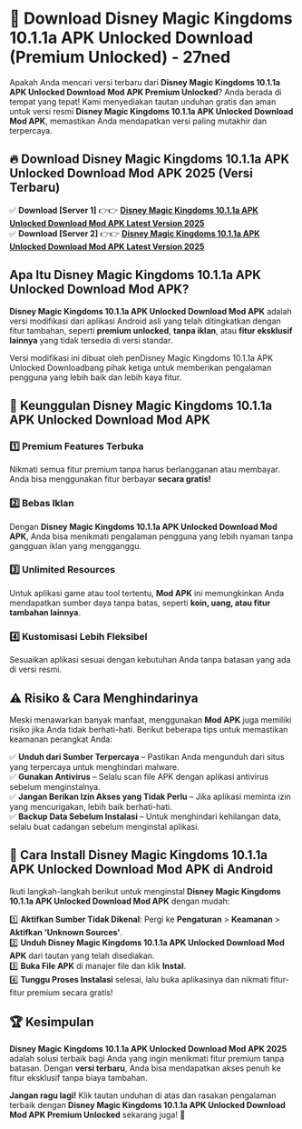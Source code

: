 # 🎯 Download Disney Magic Kingdoms 10.1.1a APK Unlocked Download (Premium Unlocked) -  27ned

Apakah Anda mencari versi terbaru dari **Disney Magic Kingdoms 10.1.1a APK Unlocked Download Mod APK Premium Unlocked**? Anda berada di tempat yang tepat! Kami menyediakan tautan unduhan gratis dan aman untuk versi resmi **Disney Magic Kingdoms 10.1.1a APK Unlocked Download Mod APK**, memastikan Anda mendapatkan versi paling mutakhir dan terpercaya.

## 🔥 Download Disney Magic Kingdoms 10.1.1a APK Unlocked Download Mod APK 2025 (Versi Terbaru)

✅ **Download [Server 1]** 👉👉 [**Disney Magic Kingdoms 10.1.1a APK Unlocked Download Mod APK Latest Version 2025**](https://momento.my/?title=Disney_Magic_Kingdoms_10.1.1a_APK_Unlocked_Download)  
✅ **Download [Server 2]** 👉👉 [**Disney Magic Kingdoms 10.1.1a APK Unlocked Download Mod APK Latest Version 2025**](https://momento.my/?title=Disney_Magic_Kingdoms_10.1.1a_APK_Unlocked_Download)  

## Apa Itu Disney Magic Kingdoms 10.1.1a APK Unlocked Download Mod APK?

**Disney Magic Kingdoms 10.1.1a APK Unlocked Download Mod APK** adalah versi modifikasi dari aplikasi Android asli yang telah ditingkatkan dengan fitur tambahan, seperti **premium unlocked**, **tanpa iklan**, atau **fitur eksklusif lainnya** yang tidak tersedia di versi standar.

Versi modifikasi ini dibuat oleh penDisney Magic Kingdoms 10.1.1a APK Unlocked Downloadbang pihak ketiga untuk memberikan pengalaman pengguna yang lebih baik dan lebih kaya fitur.

## 🎯 Keunggulan Disney Magic Kingdoms 10.1.1a APK Unlocked Download Mod APK

### 1️⃣ Premium Features Terbuka
Nikmati semua fitur premium tanpa harus berlangganan atau membayar. Anda bisa menggunakan fitur berbayar **secara gratis!**

### 2️⃣ Bebas Iklan
Dengan **Disney Magic Kingdoms 10.1.1a APK Unlocked Download Mod APK**, Anda bisa menikmati pengalaman pengguna yang lebih nyaman tanpa gangguan iklan yang mengganggu.

### 3️⃣ Unlimited Resources
Untuk aplikasi game atau tool tertentu, **Mod APK** ini memungkinkan Anda mendapatkan sumber daya tanpa batas, seperti **koin, uang, atau fitur tambahan lainnya**.

### 4️⃣ Kustomisasi Lebih Fleksibel
Sesuaikan aplikasi sesuai dengan kebutuhan Anda tanpa batasan yang ada di versi resmi.

## ⚠️ Risiko & Cara Menghindarinya

Meski menawarkan banyak manfaat, menggunakan **Mod APK** juga memiliki risiko jika Anda tidak berhati-hati. Berikut beberapa tips untuk memastikan keamanan perangkat Anda:

✅ **Unduh dari Sumber Terpercaya** – Pastikan Anda mengunduh dari situs yang terpercaya untuk menghindari malware.  
✅ **Gunakan Antivirus** – Selalu scan file APK dengan aplikasi antivirus sebelum menginstalnya.  
✅ **Jangan Berikan Izin Akses yang Tidak Perlu** – Jika aplikasi meminta izin yang mencurigakan, lebih baik berhati-hati.  
✅ **Backup Data Sebelum Instalasi** – Untuk menghindari kehilangan data, selalu buat cadangan sebelum menginstal aplikasi.

## 📌 Cara Install Disney Magic Kingdoms 10.1.1a APK Unlocked Download Mod APK di Android

Ikuti langkah-langkah berikut untuk menginstal **Disney Magic Kingdoms 10.1.1a APK Unlocked Download Mod APK** dengan mudah:

1️⃣ **Aktifkan Sumber Tidak Dikenal**: Pergi ke **Pengaturan** > **Keamanan** > **Aktifkan 'Unknown Sources'**.  
2️⃣ **Unduh Disney Magic Kingdoms 10.1.1a APK Unlocked Download Mod APK** dari tautan yang telah disediakan.  
3️⃣ **Buka File APK** di manajer file dan klik **Instal**.  
4️⃣ **Tunggu Proses Instalasi** selesai, lalu buka aplikasinya dan nikmati fitur-fitur premium secara gratis!

## 🏆 Kesimpulan

**Disney Magic Kingdoms 10.1.1a APK Unlocked Download Mod APK 2025** adalah solusi terbaik bagi Anda yang ingin menikmati fitur premium tanpa batasan. Dengan **versi terbaru**, Anda bisa mendapatkan akses penuh ke fitur eksklusif tanpa biaya tambahan.

**Jangan ragu lagi!** Klik tautan unduhan di atas dan rasakan pengalaman terbaik dengan **Disney Magic Kingdoms 10.1.1a APK Unlocked Download Mod APK Premium Unlocked** sekarang juga! 🚀
